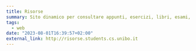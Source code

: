 ```yaml
---
title: Risorse
summary: Sito dinamico per consultare appunti, esercizi, libri, esami, ...
tags:
  - web
date: "2023-08-01T16:39:57+02:00"
external_link: http://risorse.students.cs.unibo.it
---
```

